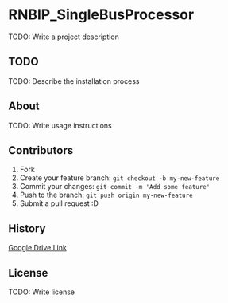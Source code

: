 # RNBIP_SingleBusProcessor
TODO: Write a project description

## TODO

TODO: Describe the installation process

## About

TODO: Write usage instructions

## Contributors

1. Fork
2. Create your feature branch: `git checkout -b my-new-feature`
3. Commit your changes: `git commit -m 'Add some feature'`
4. Push to the branch: `git push origin my-new-feature`
5. Submit a pull request :D

## History

<a href = "https://drive.google.com/drive/u/1/folders/0BxE2kXReR7jibkxPQTQyd1NNd3M">Google Drive Link</a>

## License

TODO: Write license
